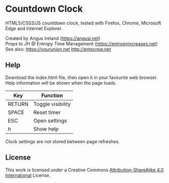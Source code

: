 Countdown Clock
===============

HTML5/CSS3/JS countdown clock, tested with Firefox, Chrome, Microsoft Edge and Internet Explorer.

Created by Angus Ireland (https://angusi.net)  
Props to JH @ Entropy Time Management (https://entropyincreases.net)  
See also: https://yourunion.net http://entscrew.net


Help
----

Download the index.html file, then open it in your favourite web browser.  
Help information will be shown when the page loads.

|Key    | Function          |
|------ | --------          |
|RETURN | Toggle visibility |
|SPACE  | Reset timer       |
|ESC    | Open settings     |
|h      | Show help         |

Clock settings are not stored between page refreshes.

License
-------

This work is licensed under a Creative Commons [Attribution-ShareAlike 4.0 International](http://creativecommons.org/licenses/by-sa/4.0/) License.